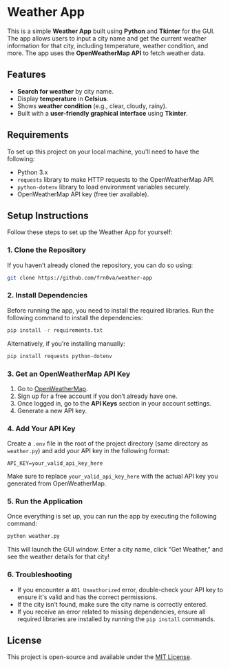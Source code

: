 # Weather App

This is a simple **Weather App** built using **Python** and **Tkinter** for the GUI. The app allows users to input a city name and get the current weather information for that city, including temperature, weather condition, and more. The app uses the **OpenWeatherMap API** to fetch weather data.

## Features

- **Search for weather** by city name.
- Display **temperature** in **Celsius**.
- Shows **weather condition** (e.g., clear, cloudy, rainy).
- Built with a **user-friendly graphical interface** using **Tkinter**.

## Requirements

To set up this project on your local machine, you'll need to have the following:

- Python 3.x
- `requests` library to make HTTP requests to the OpenWeatherMap API.
- `python-dotenv` library to load environment variables securely.
- OpenWeatherMap API key (free tier available).

## Setup Instructions

Follow these steps to set up the Weather App for yourself:

### 1. Clone the Repository

If you haven’t already cloned the repository, you can do so using:

```bash
git clone https://github.com/frn0va/weather-app
```

### 2. Install Dependencies

Before running the app, you need to install the required libraries. Run the following command to install the dependencies:

```bash
pip install -r requirements.txt
```

Alternatively, if you're installing manually:

```bash
pip install requests python-dotenv
```

### 3. Get an OpenWeatherMap API Key

1. Go to [OpenWeatherMap](https://openweathermap.org/).
2. Sign up for a free account if you don’t already have one.
3. Once logged in, go to the **API Keys** section in your account settings.
4. Generate a new API key.

### 4. Add Your API Key

Create a `.env` file in the root of the project directory (same directory as `weather.py`) and add your API key in the following format:

```
API_KEY=your_valid_api_key_here
```

Make sure to replace `your_valid_api_key_here` with the actual API key you generated from OpenWeatherMap.

### 5. Run the Application

Once everything is set up, you can run the app by executing the following command:

```bash
python weather.py
```

This will launch the GUI window. Enter a city name, click "Get Weather," and see the weather details for that city!

### 6. Troubleshooting

- If you encounter a `401 Unauthorized` error, double-check your API key to ensure it's valid and has the correct permissions.
- If the city isn’t found, make sure the city name is correctly entered.
- If you receive an error related to missing dependencies, ensure all required libraries are installed by running the `pip install` commands.

## License

This project is open-source and available under the [MIT License](LICENSE).